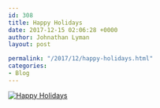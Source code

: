 ```yaml
---
id: 308
title: Happy Holidays
date: 2017-12-15 02:06:28 +0000
author: Johnathan Lyman
layout: post

permalink: "/2017/12/happy-holidays.html"
categories:
- Blog
---
```

<div class="kg-card-markdown"><p><a href="https://res.cloudinary.com/johnathan-org/image/upload/v1513278034/pigment_art/happy_holidays_1.jpg"><img src="https://res.cloudinary.com/johnathan-org/image/upload/c_scale,q_auto:best,w_748/v1513278034/pigment_art/happy_holidays_1.jpg" alt="Happy Holidays"></a></p></div>